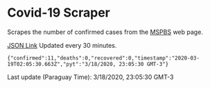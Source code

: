 # Covid-19 Scraper

Scrapes the number of confirmed cases from the [MSPBS](https://www.mspbs.gov.py/covid-19.php) web page.

[JSON Link](https://jmayalag.github.io/covid19-scrape/cases.json)
Updated every 30 minutes.
```
{"confirmed":11,"deaths":0,"recovered":0,"timestamp":"2020-03-19T02:05:30.663Z","pyt":"3/18/2020, 23:05:30 GMT-3"}
```
Last update (Paraguay Time): 3/18/2020, 23:05:30 GMT-3